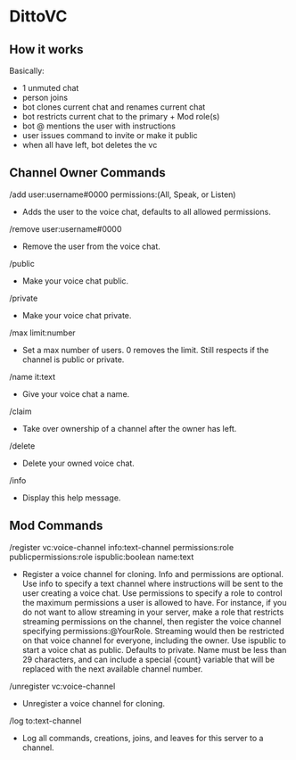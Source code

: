# DittoVC

## How it works
Basically:
- 1 unmuted chat
- person joins
- bot clones current chat and renames current chat
- bot restricts current chat to the primary + Mod role(s)
- bot @ mentions the user with instructions
- user issues command to invite or make it public
- when all have left, bot deletes the vc

## Channel Owner Commands
/add user:username#0000 permissions:(All, Speak, or Listen)
- Adds the user to the voice chat, defaults to all allowed permissions.

/remove user:username#0000
- Remove the user from the voice chat.

/public
- Make your voice chat public.

/private
- Make your voice chat private.

/max limit:number
- Set a max number of users. 0 removes the limit. Still respects if the channel is public or private.

/name it:text
- Give your voice chat a name.

/claim
- Take over ownership of a channel after the owner has left.

/delete
- Delete your owned voice chat.

/info
- Display this help message.

## Mod Commands
/register vc:voice-channel info:text-channel permissions:role publicpermissions:role ispublic:boolean name:text
- Register a voice channel for cloning. Info and permissions are optional. Use info to specify a text channel where instructions will be sent to the user creating a voice chat. Use permissions to specify a role to control the maximum permissions a user is allowed to have. For instance, if you do not want to allow streaming in your server, make a role that restricts streaming permissions on the channel, then register the voice channel specifying permissions:@YourRole. Streaming would then be restricted on that voice channel for everyone, including the owner. Use ispublic to start a voice chat as public. Defaults to private. Name must be less than 29 characters, and can include a special {count} variable that will be replaced with the next available channel number. 

/unregister vc:voice-channel
- Unregister a voice channel for cloning.

/log to:text-channel
- Log all commands, creations, joins, and leaves for this server to a channel.